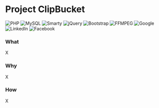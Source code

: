 # Project ClipBucket
![PHP](https://img.shields.io/badge/PHP-777BB4?logo=php&logoColor=white) ![MySQL](https://img.shields.io/badge/MySQL-4479A1?logo=mysql&logoColor=white) ![Smarty](https://img.shields.io/badge/Smarty-0078D4?logo=smarty&logoColor=white) ![jQuery](https://img.shields.io/badge/jQuery-0769AD?logo=jquery&logoColor=white) ![Bootstrap](https://img.shields.io/badge/Bootstrap-563D7C?logo=bootstrap&logoColor=white) ![FFMPEG](https://img.shields.io/badge/FFMPEG-007ACC?logo=ffmpeg&logoColor=white) ![Google](https://img.shields.io/badge/Google-4285F4?logo=google&logoColor=white) ![LinkedIn](https://img.shields.io/badge/LinkedIn-0077B5?logo=linkedin&logoColor=white) ![Facebook](https://img.shields.io/badge/Facebook-1877F2?logo=facebook&logoColor=white)


### What
X

### Why
X

### How
X
